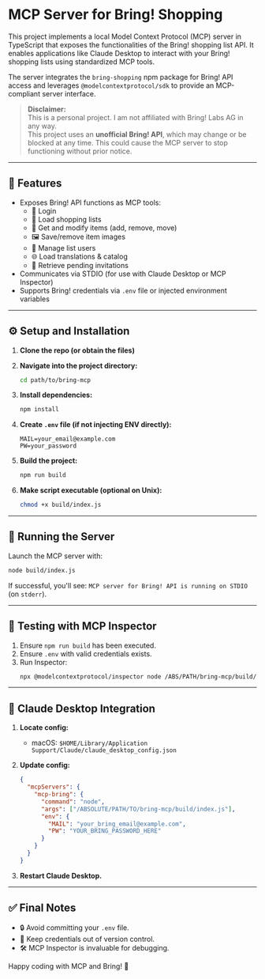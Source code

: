 # MCP Server for Bring! Shopping

This project implements a local Model Context Protocol (MCP) server in TypeScript that exposes the functionalities of the Bring! shopping list API. It enables applications like Claude Desktop to interact with your Bring! shopping lists using standardized MCP tools.

The server integrates the `bring-shopping` npm package for Bring! API access and leverages `@modelcontextprotocol/sdk` to provide an MCP-compliant server interface.

> **Disclaimer:**  
> This is a personal project. I am not affiliated with Bring! Labs AG in any way.  
> This project uses an **unofficial Bring! API**, which may change or be blocked at any time. 
> This could cause the MCP server to stop functioning without prior notice.

---

## 🚀 Features

- Exposes Bring! API functions as MCP tools:
  - 🔐 Login
  - 🧾 Load shopping lists
  - 🛒 Get and modify items (add, remove, move)
  - 🖼 Save/remove item images
  - 👥 Manage list users
  - 🌐 Load translations & catalog
  - 📨 Retrieve pending invitations
- Communicates via STDIO (for use with Claude Desktop or MCP Inspector)
- Supports Bring! credentials via `.env` file or injected environment variables

---

## ⚙️ Setup and Installation

1. **Clone the repo (or obtain the files)**

2. **Navigate into the project directory:**

   ```bash
   cd path/to/bring-mcp
   ```

3. **Install dependencies:**

   ```bash
   npm install
   ```

4. **Create `.env` file (if not injecting ENV directly):**

   ```env
   MAIL=your_email@example.com
   PW=your_password
   ```

5. **Build the project:**

   ```bash
   npm run build
   ```

6. **Make script executable (optional on Unix):**
   ```bash
   chmod +x build/index.js
   ```

---

## 🏃 Running the Server

Launch the MCP server with:

```bash
node build/index.js
```

If successful, you'll see: `MCP server for Bring! API is running on STDIO` (on `stderr`).

---

## 🧪 Testing with MCP Inspector

1. Ensure `npm run build` has been executed.
2. Ensure `.env` with valid credentials exists.
3. Run Inspector:
   ```bash
   npx @modelcontextprotocol/inspector node /ABS/PATH/bring-mcp/build/index.js
   ```

---

## 🧩 Claude Desktop Integration

1. **Locate config:**

   - macOS: `$HOME/Library/Application Support/Claude/claude_desktop_config.json`

2. **Update config:**

   ```json
   {
     "mcpServers": {
       "mcp-bring": {
         "command": "node",
         "args": ["/ABSOLUTE/PATH/TO/bring-mcp/build/index.js"],
         "env": {
           "MAIL": "your_bring_email@example.com",
           "PW": "YOUR_BRING_PASSWORD_HERE"
         }
       }
     }
   }
   ```

3. **Restart Claude Desktop.**

---

## ✅ Final Notes

- 🔒 Avoid committing your `.env` file.
- 🧼 Keep credentials out of version control.
- 🛠 MCP Inspector is invaluable for debugging.

Happy coding with MCP and Bring! 🎉

